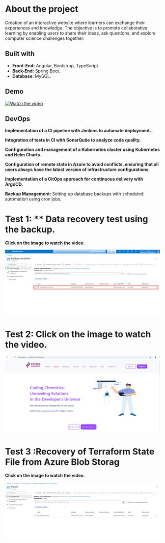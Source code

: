 # About the project
Creation of an interactive website where learners can exchange their experiences and knowledge. The objective is to promote collaborative learning by enabling users to share their ideas, ask questions, and explore computer science challenges together.

## Built with
- **Front-End:** Angular, Bootstrap, TypeScript.
- **Back-End:** Spring Boot.
- **Database:** MySQL.

## Demo
[![Watch the video](https://github.com/EYABA12/code-warriors/blob/master/screenshot.PNG)](https://vimeo.com/manage/videos/943214153/privacy)

## DevOps
**Implementation of a CI pipeline with Jenkins to automate deployment.**

**Integration of tests in CI with SonarQube to analyze code quality.**

**Configuration and management of a Kubernetes cluster using Kubernetes and Helm Charts.**

**Configuration of remote state in Azure to avoid conflicts, ensuring that all users always have the latest version of infrastructure configurations.**

**Implementation of a GitOps approach for continuous delivery with ArgoCD.**

**Backup Management:** Setting up database backups with scheduled automation using cron jobs.

# Test 1: ** Data recovery test using the backup.

**Click on the image to watch the video.**

  
  [![Watch the video](TEST2/7.png)](https://www.canva.com/design/DAGTuZsk8PI/LlBGcU21A2yVHhwdSTotJg/edit?utm_content=DAGTuZsk8PI&utm_campaign=designshare&utm_medium=link2&utm_source=sharebutton)

  # Test 2: **Click on the image to watch the video.**

  [![Watch the video](TEST1/1.png)](https://www.canva.com/design/DAGTuHviHnM/YTkFrU2k5If_ggLOK16vUw/edit?utm_content=DAGTuHviHnM&utm_campaign=designshare&utm_medium=link2&utm_source=sharebutton)

# Test 3 :**Recovery of Terraform State File from Azure Blob Storag**
  **Click on the image to watch the video.**

  [![Watch the video](tfstate.png)](https://www.canva.com/design/DAGTuU045aU/lQxdoDVuH2KFZb7DUPREgQ/edit?utm_content=DAGTuU045aU&utm_campaign=designshare&utm_medium=link2&utm_source=sharebutton
)

         

         

